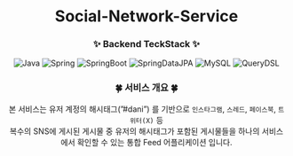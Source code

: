 <div align="center">

# Social-Network-Service

### ✨ Backend TeckStack ✨
![Java](https://img.shields.io/badge/-Java-FF7800?style=flat&logo=Java&logoColor=white)
![Spring](https://img.shields.io/badge/spring-%236DB33F.svg?style=for-the-flat&logo=spring&logoColor=white)
![SpringBoot](https://img.shields.io/badge/-SpringBoot-6DB33F?style=flat&logo=SpringBoot&logoColor=white)
![SpringDataJPA](https://img.shields.io/badge/SpringDataJpa-236DB33F?style=flat&logo=spring&logoColor=white)
![MySQL](https://img.shields.io/badge/MySQL-4479A1?style=flat&logo=MySQL&logoColor=white)
![QueryDSL](https://img.shields.io/badge/QueryDSL-EB5424?style=flat&logo=auth0&logoColor=white)

### 🍀 서비스 개요 🍀
본 서비스는 유저 계정의 해시태그(”#dani”) 를 기반으로 `인스타그램`, `스레드`, `페이스북`, `트위터(X)` 등 <br>
복수의 SNS에 게시된 게시물 중 유저의 해시태그가 포함된 게시물들을 하나의 서비스에서 확인할 수 있는 통합 Feed 어플리케이션 입니다.
</div>
